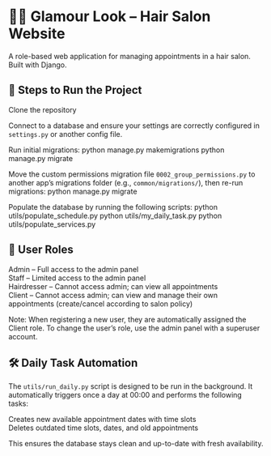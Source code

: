 # 💇‍♀️ Glamour Look – Hair Salon Website

A role-based web application for managing appointments in a hair salon. Built with Django.

## 🚀 Steps to Run the Project

Clone the repository 

Connect to a database and ensure your settings are correctly configured in `settings.py` or another config file.

Run initial migrations:
python manage.py makemigrations
python manage.py migrate

Move the custom permissions migration file `0002_group_permissions.py` to another app’s migrations folder (e.g., `common/migrations/`), then re-run migrations:
python manage.py migrate

Populate the database by running the following scripts:
python utils/populate_schedule.py
python utils/my_daily_task.py
python utils/populate_services.py

## 👥 User Roles

Admin – Full access to the admin panel  
Staff – Limited access to the admin panel  
Hairdresser – Cannot access admin; can view all appointments  
Client – Cannot access admin; can view and manage their own appointments (create/cancel according to salon policy)

Note: When registering a new user, they are automatically assigned the Client role. To change the user’s role, use the admin panel with a superuser account.

## 🛠 Daily Task Automation

The `utils/run_daily.py` script is designed to be run in the background. It automatically triggers once a day at 00:00 and performs the following tasks:

Creates new available appointment dates with time slots  
Deletes outdated time slots, dates, and old appointments

This ensures the database stays clean and up-to-date with fresh availability.
